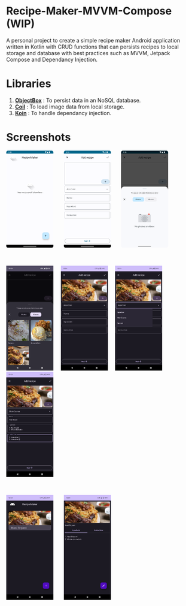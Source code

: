 # Recipe-Maker-MVVM-Compose (WIP)
A personal project to create a simple recipe maker Android application written in Kotlin with CRUD functions that can persists recipes to local storage and database with best practices such as MVVM, Jetpack Compose and Dependancy Injection.

# Libraries
1. <a href="https://github.com/objectbox/objectbox-java"><strong>ObjectBox</strong></a> : To persist data in an NoSQL database.
2. <a href="https://github.com/coil-kt/coil"><strong>Coil</strong></a> : To load image data from local storage.
3. <a href="https://github.com/InsertKoinIO/koin"><strong>Koin</strong></a> : To handle dependancy injection.

# Screenshots
<p>
  <img src="screenshots/Recipe-Maker-MVVM-Compose-Img-1.png" width=25% height=25%>
  &nbsp; &nbsp; &nbsp;
  <img src="screenshots/Recipe-Maker-MVVM-Compose-Img-2.png" width=25% height=25%>
  &nbsp; &nbsp; &nbsp;
  <img src="screenshots/Recipe-Maker-MVVM-Compose-Img-3.png" width=25% height=25%>
</p>
<br>
<p>
  <img src="screenshots/Screenshot_20230519-100547.png" width=25% height=25%>
  &nbsp; &nbsp;
  <img src="screenshots/Screenshot_20230519-100601.png" width=25% height=25%>
  &nbsp; &nbsp;
  <img src="screenshots/Screenshot_20230519-100614.png" width=25% height=25%>
  &nbsp; &nbsp;
  <img src="screenshots/Screenshot_20230519-100813.png" width=25% height=25%>
</p>
<br>
<P>
  <img src="screenshots/Screenshot_20230519-100822.png" width=25% height=25%>
  &nbsp; &nbsp; &nbsp;
  <img src="screenshots/Screenshot_20230519-100833.png" width=25% height=25%>
</p>
